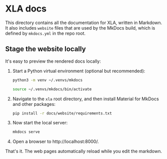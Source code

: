 # XLA docs

This directory contains all the documentation for XLA, written in
Markdown. It also includes `website` files that are used by the MkDocs build,
which is defined by `mkdocs.yml` in the repo root.

## Stage the website locally

It's easy to preview the rendered docs locally:

1. Start a Python virtual environment (optional but recommended):

    ```bash
    python3 -m venv ~/.venvs/mkdocs

    source ~/.venvs/mkdocs/bin/activate
    ```

2. Navigate to the `xla` root directory, and then
   install Material for MkDocs and other packages:

    ```bash
    pip install -r docs/website/requirements.txt
    ```

3. Now start the local server:

    ```bash
    mkdocs serve
    ```

4. Open a browser to http://localhost:8000/.

That's it. The web pages automatically reload while you edit the markdown.
